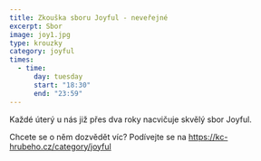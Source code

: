 ```yaml
---
title: Zkouška sboru Joyful - neveřejné
excerpt: Sbor
image: joy1.jpg
type: krouzky
category: joyful
times:
  - time:
      day: tuesday
      start: "18:30"
      end: "23:59"
---
```


Každé úterý u nás již přes dva roky nacvičuje skvělý sbor Joyful.

Chcete se o něm dozvědět víc? Podívejte se na https://kc-hrubeho.cz/category/joyful
